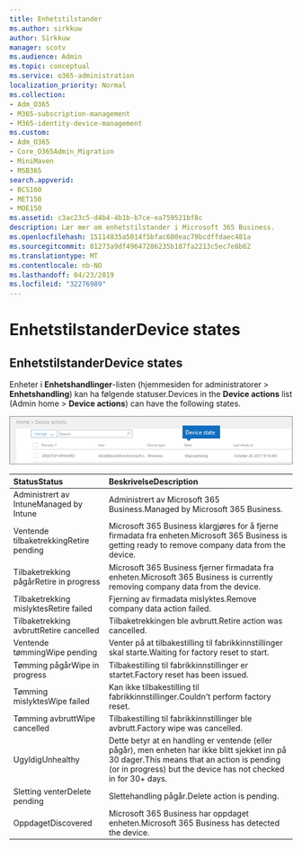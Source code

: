 ```yaml
---
title: Enhetstilstander
ms.author: sirkkuw
author: Sirkkuw
manager: scotv
ms.audience: Admin
ms.topic: conceptual
ms.service: o365-administration
localization_priority: Normal
ms.collection:
- Adm_O365
- M365-subscription-management
- M365-identity-device-management
ms.custom:
- Adm_O365
- Core_O365Admin_Migration
- MiniMaven
- MSB365
search.appverid:
- BCS160
- MET150
- MOE150
ms.assetid: c3ac23c5-d4b4-4b1b-b7ce-ea759521bf8c
description: Lær mer om enhetstilstander i Microsoft 365 Business.
ms.openlocfilehash: 15114835a5014f5bfac600eac79bcdffdaec481a
ms.sourcegitcommit: 81273a9df49647286235b187fa2213c5ec7e8b62
ms.translationtype: MT
ms.contentlocale: nb-NO
ms.lasthandoff: 04/23/2019
ms.locfileid: "32276989"
---
```

# <a name="device-states"></a><span data-ttu-id="18b9b-103">Enhetstilstander</span><span class="sxs-lookup"><span data-stu-id="18b9b-103">Device states</span></span>

## <a name="device-states"></a><span data-ttu-id="18b9b-104">Enhetstilstander</span><span class="sxs-lookup"><span data-stu-id="18b9b-104">Device states</span></span>

<span data-ttu-id="18b9b-105">Enheter i **Enhetshandlinger**-listen (hjemmesiden for administratorer \> **Enhetshandling**) kan ha følgende statuser.</span><span class="sxs-lookup"><span data-stu-id="18b9b-105">Devices in the **Device actions** list (Admin home \> **Device actions**) can have the following states.</span></span>
  
![In the Device actions list, you can see the Devices states.](media/a621c47e-45d9-4e1a-beb9-c03254d40c1d.png)
  
|<span data-ttu-id="18b9b-107">**Status**</span><span class="sxs-lookup"><span data-stu-id="18b9b-107">**Status**</span></span>|<span data-ttu-id="18b9b-108">**Beskrivelse**</span><span class="sxs-lookup"><span data-stu-id="18b9b-108">**Description**</span></span>|
|:-----|:-----|
|<span data-ttu-id="18b9b-109">Administrert av Intune</span><span class="sxs-lookup"><span data-stu-id="18b9b-109">Managed by Intune</span></span>  <br/> |<span data-ttu-id="18b9b-110">Administrert av Microsoft 365 Business.</span><span class="sxs-lookup"><span data-stu-id="18b9b-110">Managed by Microsoft 365 Business.</span></span>  <br/> |
|<span data-ttu-id="18b9b-111">Ventende tilbaketrekking</span><span class="sxs-lookup"><span data-stu-id="18b9b-111">Retire pending</span></span>  <br/> |<span data-ttu-id="18b9b-112">Microsoft 365 Business klargjøres for å fjerne firmadata fra enheten.</span><span class="sxs-lookup"><span data-stu-id="18b9b-112">Microsoft 365 Business is getting ready to remove company data from the device.</span></span>  <br/> |
|<span data-ttu-id="18b9b-113">Tilbaketrekking pågår</span><span class="sxs-lookup"><span data-stu-id="18b9b-113">Retire in progress</span></span>  <br/> |<span data-ttu-id="18b9b-114">Microsoft 365 Business fjerner firmadata fra enheten.</span><span class="sxs-lookup"><span data-stu-id="18b9b-114">Microsoft 365 Business is currently removing company data from the device.</span></span>  <br/> |
|<span data-ttu-id="18b9b-115">Tilbaketrekking mislyktes</span><span class="sxs-lookup"><span data-stu-id="18b9b-115">Retire failed</span></span>  <br/> | <span data-ttu-id="18b9b-116">Fjerning av firmadata mislyktes.</span><span class="sxs-lookup"><span data-stu-id="18b9b-116">Remove company data action failed.</span></span>  <br/> |
|<span data-ttu-id="18b9b-117">Tilbaketrekking avbrutt</span><span class="sxs-lookup"><span data-stu-id="18b9b-117">Retire cancelled</span></span>  <br/> |<span data-ttu-id="18b9b-118">Tilbaketrekkingen ble avbrutt.</span><span class="sxs-lookup"><span data-stu-id="18b9b-118">Retire action was cancelled.</span></span>  <br/> |
|<span data-ttu-id="18b9b-119">Ventende tømming</span><span class="sxs-lookup"><span data-stu-id="18b9b-119">Wipe pending</span></span>  <br/> |<span data-ttu-id="18b9b-120">Venter på at tilbakestilling til fabrikkinnstillinger skal starte.</span><span class="sxs-lookup"><span data-stu-id="18b9b-120">Waiting for factory reset to start.</span></span>  <br/> |
|<span data-ttu-id="18b9b-121">Tømming pågår</span><span class="sxs-lookup"><span data-stu-id="18b9b-121">Wipe in progress</span></span>  <br/> |<span data-ttu-id="18b9b-122">Tilbakestilling til fabrikkinnstillinger er startet.</span><span class="sxs-lookup"><span data-stu-id="18b9b-122">Factory reset has been issued.</span></span>  <br/> |
|<span data-ttu-id="18b9b-123">Tømming mislyktes</span><span class="sxs-lookup"><span data-stu-id="18b9b-123">Wipe failed</span></span>  <br/> |<span data-ttu-id="18b9b-124">Kan ikke tilbakestilling til fabrikkinnstillinger.</span><span class="sxs-lookup"><span data-stu-id="18b9b-124">Couldn't perform factory reset.</span></span>  <br/> |
|<span data-ttu-id="18b9b-125">Tømming avbrutt</span><span class="sxs-lookup"><span data-stu-id="18b9b-125">Wipe cancelled</span></span>  <br/> |<span data-ttu-id="18b9b-126">Tilbakestilling til fabrikkinnstillinger ble avbrutt.</span><span class="sxs-lookup"><span data-stu-id="18b9b-126">Factory wipe was cancelled.</span></span>  <br/> |
|<span data-ttu-id="18b9b-127">Ugyldig</span><span class="sxs-lookup"><span data-stu-id="18b9b-127">Unhealthy</span></span>  <br/> |<span data-ttu-id="18b9b-128">Dette betyr at en handling er ventende (eller pågår), men enheten har ikke blitt sjekket inn på 30 dager.</span><span class="sxs-lookup"><span data-stu-id="18b9b-128">This means that an action is pending (or in progress) but the device has not checked in for 30+ days.</span></span>  <br/> |
|<span data-ttu-id="18b9b-129">Sletting venter</span><span class="sxs-lookup"><span data-stu-id="18b9b-129">Delete pending</span></span>  <br/> |<span data-ttu-id="18b9b-130">Slettehandling pågår.</span><span class="sxs-lookup"><span data-stu-id="18b9b-130">Delete action is pending.</span></span>  <br/> |
|<span data-ttu-id="18b9b-131">Oppdaget</span><span class="sxs-lookup"><span data-stu-id="18b9b-131">Discovered</span></span>  <br/> |<span data-ttu-id="18b9b-132">Microsoft 365 Business har oppdaget enheten.</span><span class="sxs-lookup"><span data-stu-id="18b9b-132">Microsoft 365 Business has detected the device.</span></span>  <br/> |
   
